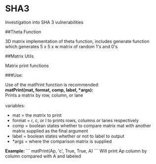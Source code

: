 # SHA3
Investigation into SHA 3 vulnerabilities


##Theta Function
<p> 

3D matrix implementation of theta function, includes generate function which generates 5 x 5 x w matrix of random 1's and 0's
</p>

##Matrix Utils 

<p>
Matrix print functions <br />
</p>
###Use:
<p>
Use of the matPrint function is recommended: <br />
    <b>matPrint(mat, format, comp, label, *args):</b>
<br />    
Prints a matrix by row, column, or lane
<br />
<br />
variables: 
<ul>
   <li>mat = the matrix to print</li>
   <li>format = r, c, or l to prints rows, columns or lanes respectively</li>
   <li>comp = boolean states whether to compare matrix mat with another matrix supplied as the final argument</li>
   <li>label = boolean states whether or not to label to output</li>
   <li>*args = where the comparison matrix is supplied </li>
</ul>
</p>
<b>Example:</b>
```
    matPrint(Ap, 'c', True, True, A)
```
Will print Ap column by column compared with A and labeled 


